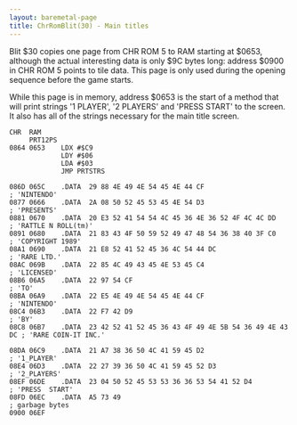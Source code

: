 ```yaml
---
layout: baremetal-page
title: ChrRomBlit(30) - Main titles
---
```


Blit $30 copies one page from CHR ROM 5 to RAM starting at $0653, although the actual interesting data is only $9C bytes long: address $0900 in CHR ROM 5 points to tile data. This page is only used during the opening sequence before the game starts.

While this page is in memory, address $0653 is the start of a method that will print strings '1 PLAYER', '2 PLAYERS' and 'PRESS  START' to the screen. It also has all of the strings necessary for the main title screen.

    CHR  RAM
         PRT12PS
    0864 0653    LDX #$C9
                 LDY #$06
                 LDA #$03
                 JMP PRTSTRS

    086D 065C    .DATA  29 88 4E 49 4E 54 45 4E 44 CF                         ; 'NINTENDO'
    0877 0666    .DATA  2A 08 50 52 45 53 45 4E 54 D3                         ; 'PRESENTS'
    0881 0670    .DATA  20 E3 52 41 54 54 4C 45 36 4E 36 52 4F 4C 4C DD       ; 'RATTLE N ROLL(tm)'
    0891 0680    .DATA  21 83 43 4F 50 59 52 49 47 48 54 36 38 40 3F C0       ; 'COPYRIGHT 1989'
    08A1 0690    .DATA  21 E8 52 41 52 45 36 4C 54 44 DC                      ; 'RARE LTD.'
    08AC 069B    .DATA  22 85 4C 49 43 45 4E 53 45 C4                         ; 'LICENSED'
    08B6 06A5    .DATA  22 97 54 CF                                           ; 'TO'
    08BA 06A9    .DATA  22 E5 4E 49 4E 54 45 4E 44 CF                         ; 'NINTENDO'
    08C4 06B3    .DATA  22 F7 42 D9                                           ; 'BY'
    08C8 06B7    .DATA  23 42 52 41 52 45 36 43 4F 49 4E 5B 54 36 49 4E 43 DC ; 'RARE COIN-IT INC.'

    08DA 06C9    .DATA  21 A7 38 36 50 4C 41 59 45 D2                         ; '1_PLAYER'
    08E4 06D3    .DATA  22 27 39 36 50 4C 41 59 45 52 D3                      ; '2_PLAYERS'
    08EF 06DE    .DATA  23 04 50 52 45 53 53 36 36 53 54 41 52 D4             ; 'PRESS  START'
    08FD 06EC    .DATA  A5 73 49                                              ; garbage bytes
    0900 06EF
